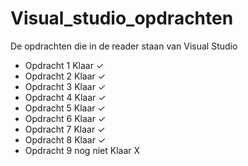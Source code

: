 # Visual_studio_opdrachten
De opdrachten die in de reader staan van Visual Studio
<html>
<head>
<ul>
<li>Opdracht 1 Klaar ✓</li>
<li>Opdracht 2 Klaar ✓</li>
<li>Opdracht 3 Klaar ✓</li>
<li>Opdracht 4 Klaar ✓</li>
<li>Opdracht 5 Klaar ✓</li>
<li>Opdracht 6 Klaar ✓</li>
<li>Opdracht 7 Klaar ✓</li>
<li>Opdracht 8 Klaar ✓</li>
<li>Opdracht 9 nog niet Klaar X</li>
</ul>
</head>
</html>
